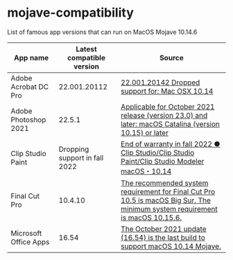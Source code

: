 # mojave-compatibility
List of famous app versions that can run on MacOS Mojave 10.14.6

|  App name  |  Latest compatible version  | Source
| ---- | ---- | ---- |
|  Adobe Acrobat DC Pro  |  22.001.20112 | [22.001.20142 Dropped support for: Mac OSX 10.14](https://www.adobe.com/devnet-docs/acrobatetk/tools/ReleaseNotesDC/index.html) |
|  Adobe Photoshop 2021  |  22.5.1  | [Applicable for October 2021 release (version 23.0) and later: macOS Catalina (version 10.15) or later](https://helpx.adobe.com/photoshop/system-requirements.html) |
|  Clip Studio Paint  |  Dropping support in fall 2022 | [End of warranty in fall 2022 ● Clip Studio/Clip Studio Paint/Clip Studio Modeler macOS・10.14](https://support.clip-studio.com/en-us/faq/articles/20220032) |
|  Final Cut Pro  |  10.4.10  | [The recommended system requirement for Final Cut Pro 10.5 is macOS Big Sur. The minimum system requirement is macOS 10.15.6.](https://support.apple.com/guide/final-cut-pro/whats-new-in-final-cut-pro-105-ver3daafa3a2/mac) |
|  Microsoft Office Apps  |  16.54  | [The October 2021 update (16.54) is the last build to support macOS 10.14 Mojave.](https://support.microsoft.com/en-us/office/upgrade-macos-to-continue-receiving-microsoft-365-and-office-for-mac-updates-16b8414f-08ec-4b24-8c91-10a918f649f8#ID0EBBF=Office_for_Mac_2021) |
